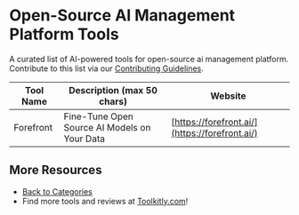# Open-Source AI Management Platform Tools

A curated list of AI-powered tools for open-source ai management platform. Contribute to this list via our [Contributing Guidelines](../CONTRIBUTING.md).

| Tool Name | Description (max 50 chars) | Website |
|-----------|----------------------------|---------|
| Forefront | Fine-Tune Open Source AI Models on Your Data | [https://forefront.ai/](https://forefront.ai/) |

## More Resources
- [Back to Categories](https://github.com/ToolkitlyAI/awesome-ai-tools/blob/master/README.md)
- Find more tools and reviews at [Toolkitly.com](https://toolkitly.com)!
